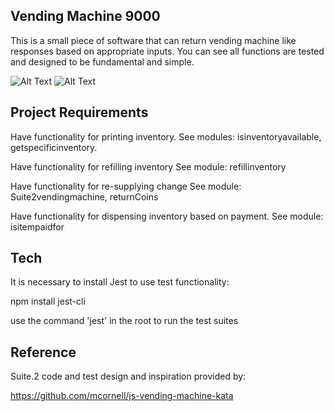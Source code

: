 ## Vending Machine 9000

This is a small piece of software that can return vending machine like responses based on appropriate inputs.
You can see all functions are tested and designed to be fundamental and simple.

![Alt Text](https://github.com/NCMoseley/Vending-Machine-9000/blob/master/All%20tests%20Suite%201.gif)
![Alt Text](https://github.com/NCMoseley/Vending-Machine-9000/blob/master/All%20tests%20Suite%202.gif)

## Project Requirements

Have functionality for printing inventory. See modules: isinventoryavailable, getspecificinventory.

Have functionality for refilling inventory See module: refillinventory

Have functionality for re-supplying change See module: Suite2vendingmachine, returnCoins

Have functionality for dispensing inventory based on payment. See module: isitempaidfor

## Tech

It is necessary to install Jest to use test functionality:

npm install jest-cli

use the command 'jest' in the root to run the test suites

## Reference

Suite.2 code and test design and inspiration provided by:

https://github.com/mcornell/js-vending-machine-kata
